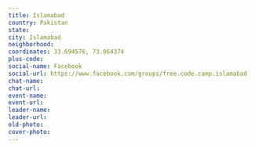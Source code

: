 ```yaml
---
title: Islamabad
country: Pakistan
state: 
city: Islamabad
neighborhood: 
coordinates: 33.694576, 73.064374
plus-code:
social-name: Facebook
social-url: https://www.facebook.com/groups/free.code.camp.islamabad
chat-name:
chat-url:
event-name:
event-url:
leader-name:
leader-url:
old-photo: 
cover-photo:
---
```

